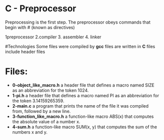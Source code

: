 # C - Preprocessor

Preprocessing is the first step. The preprocessor obeys commands that begin with # (known as directives)

1preprocessor 2.compiler 3. assembler 4. linker

#Technologies
Some files were compiled by **gcc**
files are written in **C** 
files include header files 

# Files:

+ **0-object_like_macro.h** a header file that defines a macro named SIZE as an abbreviation for the token 1024.
+ **1-pi.h** a header file that defines a macro named PI as an abbreviation for the token 3.14159265359.
+ **2-main.c**  a program that prints the name of the file it was compiled from, followed by a new line.
+ **3-function_like_macro.h** a function-like macro ABS(x) that computes the absolute value of a number x.
+ **4-sum.h** a function-like macro SUM(x, y) that computes the sum of the numbers x and y.
